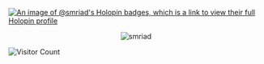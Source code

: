 [![An image of @smriad's Holopin badges, which is a link to view their full Holopin profile](https://holopin.me/smriad)](https://holopin.io/@smriad)

<!--
**smriad/smriad** is a ✨ _special_ ✨ repository because its `README.md` (this file) appears on your GitHub profile.

Here are some ideas to get you started:

- 🔭 I’m currently working on ...
- 🌱 I’m currently learning ...
- 👯 I’m looking to collaborate on ...
- 🤔 I’m looking for help with ...
- 💬 Ask me about ...
- 📫 How to reach me: ...
- 😄 Pronouns: ...
- ⚡ Fun fact: ...
-->

<p align="center"> <img src="https://github-readme-stats.vercel.app/api?username=smriad&show_icons=true&theme=gotham" alt="smriad" /></p>

<p align="center"> 
  
 ![Visitor Count](https://profile-counter.glitch.me/smriad/count.svg) 

</p>
  

